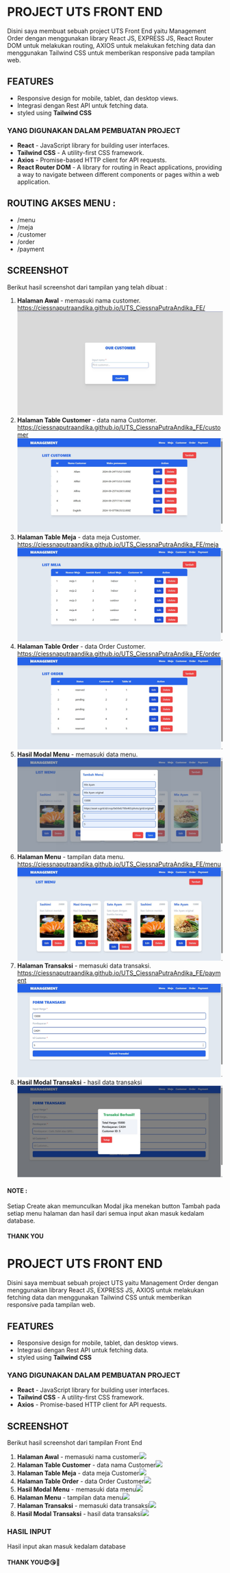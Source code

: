 # PROJECT UTS FRONT END
Disini saya membuat sebuah project UTS Front End yaitu Management Order dengan menggunakan library React JS, EXPRESS JS, React Router DOM untuk melakukan routing, AXIOS untuk melakukan fetching data dan menggunakan Tailwind CSS untuk memberikan responsive pada tampilan web.

## FEATURES 
- Responsive design for mobile, tablet, dan desktop views.
- Integrasi dengan Rest API untuk fetching data.
- styled using <b>Tailwind CSS</b>

### YANG DIGUNAKAN DALAM PEMBUATAN PROJECT
- <b>React</b> - JavaScript library for building user interfaces.
- <b>Tailwind CSS</b> - A utility-first CSS framework.
- <b>Axios</b> - Promise-based HTTP client for API requests.
- <b>React Router DOM</b> - A library for routing in React applications, providing a way to navigate between different components or pages within a web application.

## ROUTING AKSES MENU :
- /menu
- /meja
- /customer
- /order
- /payment

## SCREENSHOT
Berikut hasil screenshot dari tampilan yang telah dibuat :

1. <b>Halaman Awal</b> - memasuki nama customer. https://ciessnaputraandika.github.io/UTS_CiessnaPutraAndika_FE/<img src="./SS9.jpg">
2. <b>Halaman Table Customer</b> - data nama Customer. https://ciessnaputraandika.github.io/UTS_CiessnaPutraAndika_FE/customer<img src="./SS2.jpg">
3. <b>Halaman Table Meja</b> - data meja Customer. https://ciessnaputraandika.github.io/UTS_CiessnaPutraAndika_FE/meja<img src="./SS3.jpg">
4. <b>Halaman Table Order</b> - data Order Customer. https://ciessnaputraandika.github.io/UTS_CiessnaPutraAndika_FE/order<img src="./SS8.jpg">
5. <b>Hasil Modal Menu</b> - memasuki data menu.<img src="./SS5.jpg">
6. <b>Halaman Menu</b> - tampilan data menu. https://ciessnaputraandika.github.io/UTS_CiessnaPutraAndika_FE/menu<img src="./SS4.jpg">
7. <b>Halaman Transaksi</b> - memasuki data transaksi. https://ciessnaputraandika.github.io/UTS_CiessnaPutraAndika_FE/payment<img src="./SS6.jpg">
7. <b>Hasil Modal Transaksi</b> - hasil data transaksi<img src="./SS7.jpg">

#### NOTE :
Setiap Create akan memunculkan Modal jika menekan button Tambah pada setiap menu halaman dan hasil dari semua input akan masuk kedalam database.

#### THANK YOU


# PROJECT UTS FRONT END
Disini saya membuat sebuah project UTS yaitu Management Order dengan menggunakan library React JS, EXPRESS JS, AXIOS untuk melakukan fetching data dan menggunakan Tailwind CSS untuk memberikan responsive pada tampilan web.

## FEATURES 
- Responsive design for mobile, tablet, dan desktop views.
- Integrasi dengan Rest API untuk fetching data.
- styled using <b>Tailwind CSS</b>

### YANG DIGUNAKAN DALAM PEMBUATAN PROJECT
- <b>React</b> - JavaScript library for building user interfaces.
- <b>Tailwind CSS</b> - A utility-first CSS framework.
- <b>Axios</b> - Promise-based HTTP client for API requests.

## SCREENSHOT
Berikut hasil screenshot dari tampilan Front End

1. <b>Halaman Awal</b> - memasuki nama customer<img src="../fe-order/src/img/SS1.jpg">
2. <b>Halaman Table Customer</b> - data nama Customer<img src="../fe-order/src/img/SS2.jpg">
3. <b>Halaman Table Meja</b> - data meja Customer<img src="../fe-order/src/img/SS3.jpg">
4. <b>Halaman Table Order</b> - data Order Customer<img src="../fe-order/src/img/SS8.jpg">
5. <b>Hasil Modal Menu</b> - memasuki data menu<img src="../fe-order/src/img/SS5.jpg">
6. <b>Halaman Menu</b> - tampilan data menu<img src="../fe-order/src/img/SS4.jpg">
7. <b>Halaman Transaksi</b> - memasuki data transaksi<img src="../fe-order/src/img/SS6.jpg">
7. <b>Hasil Modal Transaksi</b> - hasil data transaksi<img src="../fe-order/src/img/SS7.jpg">

### HASIL INPUT
Hasil input akan masuk kedalam database

#### THANK YOU😍😘🥰
